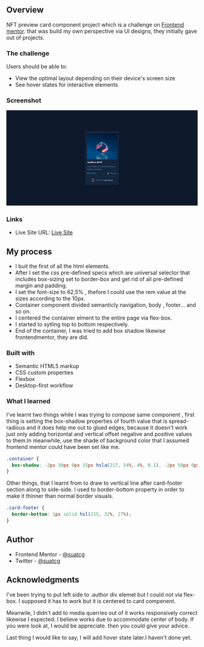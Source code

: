 ## Overview

NFT preview card component project which is a challenge on [Frontend mentor](https://www.frontendmentor.io/challenges/nft-preview-card-component-SbdUL_w0U).
that was build my own perspective via UI designs, they initially gave out of projects.

### The challenge

Users should be able to:

- View the optimal layout depending on their device's screen size
- See hover states for interactive elements

### Screenshot

![Desktop Screen](./design/desktop.png)

### Links
- Live Site URL: [Live Site](https://suatcg-nftcard.netlify.app/)

## My process

- I buit the first of all the html elements.
- After I set the css pre-defined specs which are universal selector that includes box-sizing set to border-box and get rid of all pre-defined margin and padding.
- I set the font-size to 62,5% , thefore I could use the rem value at the sizes according to the 10px.
- Container component divided semanticly
  navigation, body , footer... and so on.
- I centered the container elment to the entire page via flex-box.
- I started to sytling top to bottom respectively.
- End of the container, I was tried to add box shadow likewise frontendmentor, they are did.

### Built with

- Semantic HTML5 markup
- CSS custom properties
- Flexbox
- Desktop-first workflow

### What I learned

I've learnt two things while I was trying to
compose same component , first thing is setting the box-shadow properties of fourth value that is spread-radious and it does help me out to glued edges, because it doesn't work just only adding horizontal and vertical offset negative and positive values to them.In meanwhile, use the shade of background color that I assumed frontend mentor could have been set like me.

```css
.container {
  box-shadow: -2px 30px 0px 15px hsla(217, 54%, 4%, 0.1), -2px 50px 0px 25px hsl(217, 54%, 12%, 0.9);
}
```

Other things, that I learnt from to draw to vertical line after card-footer section along to side-side. I used to border-bottom property in order to make it thinner than normal border visuals.

```css
.card-footer {
  border-bottom: 1px solid hsl(215, 32%, 27%);
}
```

## Author

- Frontend Mentor - [@suatcg](https://www.frontendmentor.io/profile/suatcg)
- Twitter - [@suatcg](https://twitter.com/suatcg)

## Acknowledgments

I've been trying to put left side to .author div elemet but I could not via flex-box. I supposed it has to work but it is centered to card compenent.

Meanwile, I didn't add to media querries out of it works responsively correct likewise I expected. I believe works due to accommodate
center of body. If you were look at, I would be appreciate. then you could give your advice.

Last thing I would like to say, I will add hover state later.I haven't done yet.
